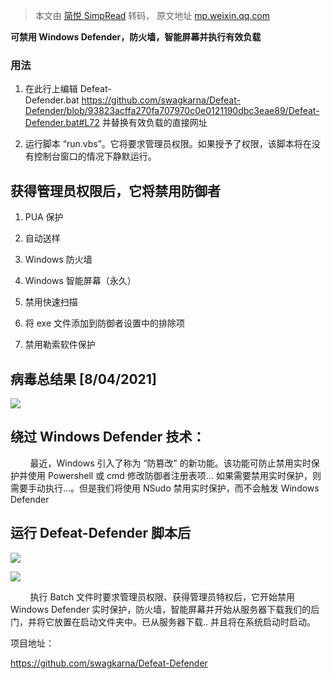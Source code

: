 > 本文由 [简悦 SimpRead](http://ksria.com/simpread/) 转码， 原文地址 [mp.weixin.qq.com](https://mp.weixin.qq.com/s/UcN271EOlhOLzXELLH7k7g)

 **可禁用 Windows Defender，防火墙，智能屏幕并执行有效负载**

### 用法 

1.  在此行上编辑 Defeat-Defender.bat https://github.com/swagkarna/Defeat-Defender/blob/93823acffa270fa707970c0e0121190dbc3eae89/Defeat-Defender.bat#L72 并替换有效负载的直接网址
    
2.  运行脚本 “run.vbs”。它将要求管理员权限。如果授予了权限，该脚本将在没有控制台窗口的情况下静默运行。
    

获得管理员权限后，它将禁用防御者
----------------

1.  PUA 保护
    
2.  自动送样
    
3.  Windows 防火墙
    
4.  Windows 智能屏幕（永久）
    
5.  禁用快速扫描
    
6.  将 exe 文件添加到防御者设置中的排除项
    
7.  禁用勒索软件保护
    

病毒总结果 [8/04/2021]
-----------------

![](https://mmbiz.qpic.cn/mmbiz_png/aPmkR80bcV2WV7ncSMowoDmlbkaEOpiaFVbzdLS9TAObQLtBFJG8DseZLYlgC0lQe8hKLSfmoh6PXzKYJBYBNLQ/640?wx_fmt=png)

绕过 Windows Defender 技术：
-----------------------

        最近，Windows 引入了称为 “防篡改” 的新功能。该功能可防止禁用实时保护并使用 Powershell 或 cmd 修改防御者注册表项... 如果需要禁用实时保护，则需要手动执行...。但是我们将使用 NSudo 禁用实时保护，而不会触发 Windows Defender

运行 Defeat-Defender 脚本后
----------------------

![](https://mmbiz.qpic.cn/mmbiz_png/aPmkR80bcV2WV7ncSMowoDmlbkaEOpiaF23dmGMNruibo4eyIwj2Z95icDZZKtvFtxbnaQvodaPjIjVPDYW6LgSrg/640?wx_fmt=png)

![](https://mmbiz.qpic.cn/mmbiz_png/aPmkR80bcV2WV7ncSMowoDmlbkaEOpiaFMQv7FuOL9JrPdyxVkicicqE9icwHG5jz6QIz60kbibq29n0XEQoysyDavw/640?wx_fmt=png)

        执行 Batch 文件时要求管理员权限、获得管理员特权后，它开始禁用 Windows Defender 实时保护，防火墙，智能屏幕并开始从服务器下载我们的后门，并将它放置在启动文件夹中。已从服务器下载.. 并且将在系统启动时启动。

项目地址：

https://github.com/swagkarna/Defeat-Defender